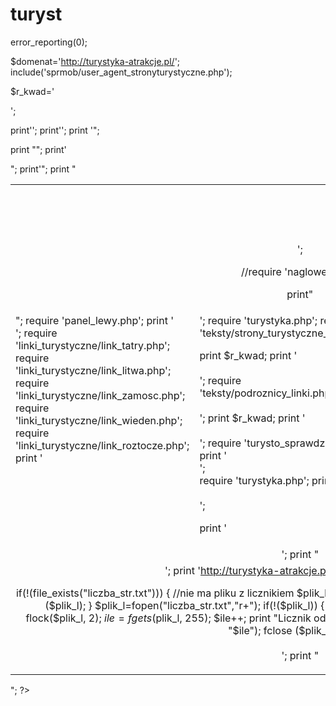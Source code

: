 # turyst
<?php

ob_start("ob_gzhandler");

?>

<HTML>
 <HEAD>
<META HTTP-EQUIV="Content-type" CONTENT="text/html; charset=ISO-8859-2">

<meta name="description" content="katalog stron turystycznych, strony turystyczne, ciekawe strony o turystyce, serwisy turystyczne, serwisy hotelarskie, noclegi, biura podróży, agencje turystyczne, internetowe przewodniki turystyczne, podróże, agrowczasy, intervac, podróżnicy, turystyka, wakacje, wycieczki, trekking, wyprawy,  uzdrowiska, sanatoria, agaleria, ciekawe linki, ciekawe strony, przydatne strony, katalog stron internetowych, serwisy informacyjne, serwisy rekruracyjne, strony z ofertami pracy, sklepy internetowe, serwisy finansowe, serwisy poświęcone zdrowiu ">
<meta name="keywords" content="katalog stron turystycznych, strony turystyczne, ciekawe strony o turystyce, serwisy turystyczne, serwisy hotelarskie, noclegi, biura podróży, agencje turystyczne, internetowe przewodniki turystyczne, podróże, agrowczasy, intervac, podróżnicy, turystyka, wakacje, wycieczki, trekking, wyprawy, uzdrowiska, sanatoria, agaleria, ciekawe linki, ciekawe strony, przydatne strony, katalog stron internetowych, serwisy informacyjne, serwisy rekruracyjne, strony turystyczne, strony z ofertami pracy, sklepy internetowe, serwisy finansowe, serwisy poświęcone zdrowiu">

<title>Strony turystyczne. Turystyka - atrakcje, Katalog stron turystycznych, ciekawe strony, przydatne linki</title>

<link REL="stylesheet" type="text/css" HREF="styl1.css">
</HEAD>
<BODY LEFTMARGIN="0" RIGHTMARGIN="0" TOPMARGIN="0" MARGINWIDTH="0" MARGINHEIGHT="0" onLoad="rotujBaner()">
<? // turystyka-atrakcje - katalog stron internetowych>

error_reporting(0);

$domenat='http://turystyka-atrakcje.pl/';
include('sprmob/user_agent_stronyturystyczne.php');


$r_kwad='<script type="text/javascript"><!--
google_ad_client = "ca-pub-4066868150324446";
/* turyst */
google_ad_slot = "7802552674";
google_ad_width = 336;
google_ad_height = 280;
//-->
</script>
<script type="text/javascript"
src="http://pagead2.googlesyndication.com/pagead/show_ads.js">
</script>';

print'<TABLE ALIGN="CENTER" VALIGN="TOP" WIDTH="1000" CELLSPACING="0" CELLPADDING="0" BORDER="0">';
print'<tr><TD ALIGN="CENTER" VALIGN="BOTTOM" HEIGHT="206" COLSPAN="3" STYLE="background-image: url(naglowek_turystyka.jpg); background-position:left; background-repeat:no-repeat;">';

//require 'naglowek.php';

print"</TD></tr><tr><TD VALIGN='TOP' WIDTH='200'>";
require 'panel_lewy.php';
print '<br>';
require 'linki_turystyczne/link_tatry.php';
require 'linki_turystyczne/link_litwa.php';
require 'linki_turystyczne/link_zamosc.php';
require 'linki_turystyczne/link_wieden.php';
require 'linki_turystyczne/link_roztocze.php';
print '</TD>';
print '<TD VALIGN="TOP" WIDTH="570" >';
require 'turystyka.php';
require 'teksty/strony_turystyczne_linki.php';

print $r_kwad;
print '<br><br>';
require 'teksty/podroznicy_linki.php';
print '<br><br>';
print $r_kwad;
print '<br><br>';
require 'turysto_sprawdz.php';
print '<br>';	
require 'turystyka.php';
print '<br><br>';

print '</TD><TD ALIGN="CENTER" VALIGN="TOP" WIDTH="200">';
print '<br>';
require 'ads_bokp_tur.php';
	 print '<br><br>';

require 'linki_turystyczne/link_polskie_morze.php';
require 'linki_turystyczne/link_krakow.php';
require 'linki_turystyczne/link_beskid_niski.php';
require 'linki_turystyczne/link_sandomierz.php';
require 'linki_turystyczne/link_bieszczady.php';
print "</TD></tr>";

print "</TD></tr>";
print'<tr><TD ALIGN="CENTER" VALIGN="MIDDLE" HEIGHT="2" COLSPAN="3" BACKGROUND="boczek.jpg">';
print "</TD></tr>";
print'<tr><TD ALIGN="CENTER" VALIGN="TOP" COLSPAN="3">';
print 'http://turystyka-atrakcje.pl/ &nbsp &nbsp &nbsp';

if(!(file_exists("liczba_str.txt"))) { //nie ma pliku z licznikiem 
     $plik_l=fopen("liczba_str.txt","w+");
	 fputs($plik_l,"0");
	 fclose ($plik_l);
	 }
  $plik_l=fopen("liczba_str.txt","r+");	 
  if(!($plik_l)) {
     print("BŁĄD: nie da się otworzyć pliku!"); }
	 else  {
	 flock($plik_l, 2);
	 $ile=fgets($plik_l, 255);
	 $ile++;
	 print "Licznik odwiedzin: ". $ile."<br>";
	 fseek($plik_l,0);
	 fputs($plik_l, "$ile");
	 fclose ($plik_l);
	 }
print '<br><br>';
print "</TD></tr>";
print "</TABLE>";
?>
</BODY>
</HTML>	
